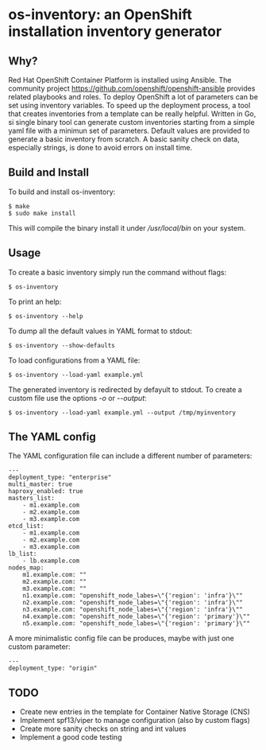 # os-inventory: an OpenShift installation inventory generator

## Why?

Red Hat OpenShift Container Platform is installed using Ansible. The community project
https://github.com/openshift/openshift-ansible provides related playbooks and roles.
To deploy OpenShift a lot of parameters can be set using inventory variables.
To speed up the deployment process, a tool that creates inventories from a template can
be really helpful. Written in Go, si single binary tool can generate custom inventories
starting from a simple yaml file with a minimun set of parameters.
Default values are provided to generate a basic inventory from scratch.
A basic sanity check on data, especially strings, is done to avoid errors on install time.

## Build and Install

To build and install os-inventory:

```
$ make
$ sudo make install
```

This will compile the binary install it under */usr/local/bin* on your system.

## Usage

To create a basic inventory simply run the command without flags:

```
$ os-inventory
```

To print an help:

```
$ os-inventory --help
```

To dump all the default values in YAML format to stdout:

```
$ os-inventory --show-defaults
```

To load configurations from a YAML file:

```
$ os-inventory --load-yaml example.yml
```

The generated inventory is redirected by defayult to stdout. To create a custom file
use the options *-o* or *--output*:

```
$ os-inventory --load-yaml example.yml --output /tmp/myinventory
```

## The YAML config

The YAML configuration file can include a different number of parameters:

```
---
deployment_type: "enterprise"
multi_master: true
haproxy_enabled: true
masters_list:
    - m1.example.com
    - m2.example.com
    - m3.example.com
etcd_list:
    - m1.example.com
    - m2.example.com
    - m3.example.com
lb_list:
    - lb.example.com
nodes_map:
    m1.example.com: ""
    m2.example.com: ""
    m3.example.com: ""
    n1.example.com: "openshift_node_labes=\"{'region': 'infra'}\""
    n2.example.com: "openshift_node_labes=\"{'region': 'infra'}\""
    n3.example.com: "openshift_node_labes=\"{'region': 'infra'}\""
    n4.example.com: "openshift_node_labes=\"{'region': 'primary'}\""
    n5.example.com: "openshift_node_labes=\"{'region': 'primary'}\""
```

A more minimalistic config file can be produces, maybe with just one custom parameter:

```
---
deployment_type: "origin"
```

## TODO

- Create new entries in the template for Container Native Storage (CNS)
- Implement spf13/viper to manage configuration (also by custom flags)
- Create more sanity checks on string and int values
- Implement a good code testing


